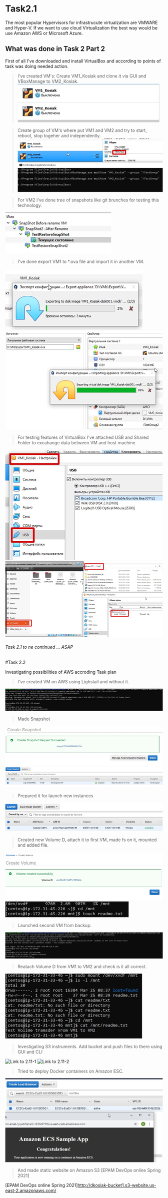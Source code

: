 # Task2.1
The most popular Hypervisors for infrastrucute virtualzation are VMWARE and Hyper-V. If we want to use cloud Virtualization the best way would be use Amazon AWS or Microsoft Azure. 

## What was done in Task 2 Part 2

First of all I've downloaded and install VirtualBox and according to points of task was doing needed action.

> I've created VM's:
Create VM1_Kosiak and clone it via GUI and VBoxManage to VM2_Kosiak. 
![Link to 1.1-1.5](task2.1/Task2.1p2p1.1-1.5.jpg)

> Create group of VM's where put VM1 and VM2 and try to start, reboot, stop togeher and independently. 
![Link to 1.6](task2.1/Task2.1p2p1.6.jpg)

> For VM2 I've done tree of snapshots like git brunches for testing this technology.

![Link to 1.7](task2.1/Task2.1p2p1.7.jpg)

> I've done export VM1 to *.ova file and import it in another VM.

![Link to 1.8-export](task2.1/Task2.1p2p1.8-export.jpg)
![Link to 1.8-import](task2.1/Task2.1p2p1.8-import.jpg)

> For testing features of VirtualBox I've attached USB and Shared Folder to excahange data between VM and host machine. 

![Link to 2.2](task2.1/Task2.1p2p2.2.jpg)
![Link to 2.3](task2.1/Task2.1p2p2.3.jpg)

###### Task 2.1 to ne continued ... ASAP

#Task 2.2

Investigating possibilities of AWS accroding Task plan

> I've created VM on AWS using Lighstail and without it.

![Link to 2.5](task2.2/Task2.2p5.jpg)
 
> Made Snapshot

![Link to 2.6](task2.2/Task2.2p6.jpg)
![Link to 2.6-1](task2.2/Task2.2p6-1.jpg)

> Prepared it for launch new instances

![Link to 2.6-2](task2.2/Task2.2p6-2.jpg)

> Created new Volume D, attach it to first VM, made fs on it, mounted and added file.

![Link to 2.7-1](task2.2/Task2.2p7-1.jpg)
![Link to 2.7-2](task2.2/Task2.2p7-2.jpg)

> Launched second VM from backup.

![Link to 2.8](task2.2/Task2.2p8.jpg)

> Reatach Volume D from VM1 to VM2 and check is it all correct.
 
![Link to 2.9](task2.2/Task2.2p9.jpg)

> Investigating S3 instruments. Add bucket and push files to there using GUI and CLI

![Link to 2.11-1](task2.2/Task2.2p11-1.jpg)
![Link to 2.11-2](task2.2/Task2.2p11-2.jpg)

> Tried to deploy Docker containers on Amazon ESC.

![Link to 2.14](task2.2/Task2.2p14.jpg)

> And made static website on Amazon S3 [EPAM DevOps  online Spring 2021]

[EPAM DevOps  online Spring 2021]http://dkosiak-bucket1.s3-website.us-east-2.amazonaws.com/
